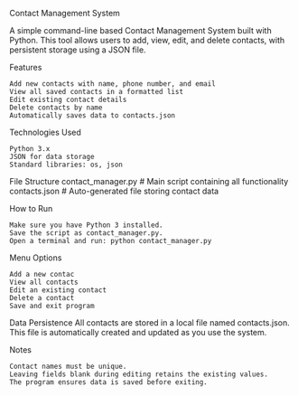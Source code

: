 Contact Management System

A simple command-line based Contact Management System built with Python. This tool allows users to add, view, edit, and delete contacts, with persistent storage using a JSON file.

Features

    Add new contacts with name, phone number, and email
    View all saved contacts in a formatted list
    Edit existing contact details
    Delete contacts by name
    Automatically saves data to contacts.json

Technologies Used

    Python 3.x
    JSON for data storage
    Standard libraries: os, json

File Structure contact_manager.py # Main script containing all functionality contacts.json # Auto-generated file storing contact data

How to Run

    Make sure you have Python 3 installed.
    Save the script as contact_manager.py.
    Open a terminal and run: python contact_manager.py

Menu Options

    Add a new contac
    View all contacts
    Edit an existing contact
    Delete a contact
    Save and exit program

Data Persistence All contacts are stored in a local file named contacts.json. This file is automatically created and updated as you use the system.

Notes

    Contact names must be unique.
    Leaving fields blank during editing retains the existing values.
    The program ensures data is saved before exiting.

